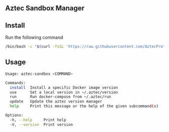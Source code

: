 ## Aztec Sandbox Manager

## Install 
Run the following command
```bash
/bin/bash -c "$(curl -fsSL 'https://raw.githubusercontent.com/AztecProtocol/sandbox-version-manager/master/install.sh')"
```

## Usage
```bash
Usage: aztec-sandbox <COMMAND>

Commands:
  install  Install a specific Docker image version
  use      Set a local version in ~/.aztec/version
  run      Run docker-compose from ~/.aztec/run
  update   Update the aztec version manager
  help     Print this message or the help of the given subcommand(s)

Options:
  -h, --help     Print help
  -V, --version  Print version
```